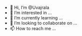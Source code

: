 - 👋 Hi, I’m @Uvajrala
- 👀 I’m interested in ...
- 🌱 I’m currently learning ...
- 💞️ I’m looking to collaborate on ...
- 📫 How to reach me ...

<!---
Uvajrala/Uvajrala is a ✨ special ✨ repository because its `README.md` (this file) appears on your GitHub profile.
You can click the Preview link to take a look at your changes.
--->

